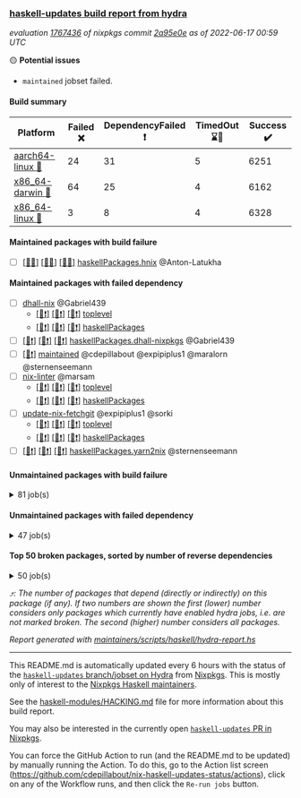 ### [haskell-updates build report from hydra](https://hydra.nixos.org/jobset/nixpkgs/haskell-updates)
*evaluation [1767436](https://hydra.nixos.org/eval/1767436) of nixpkgs commit [2a95e0e](https://github.com/NixOS/nixpkgs/commits/2a95e0e86cd5bd04d0afa41ddbcf69b1385d956a) as of 2022-06-17 00:59 UTC*

:yellow_circle: **Potential issues**
  * `maintained` jobset failed.

#### Build summary

 | Platform | Failed :x: | DependencyFailed :heavy_exclamation_mark: | TimedOut :hourglass::no_entry_sign: | Success :heavy_check_mark: | 
 | --- | --- | --- | --- | --- | 
 | [aarch64-linux :iphone:](https://hydra.nixos.org/eval/1767436?filter=.aarch64-linux) | 24 | 31 | 5 | 6251 | 
 | [x86_64-darwin :apple:](https://hydra.nixos.org/eval/1767436?filter=.x86_64-darwin) | 64 | 25 | 4 | 6162 | 
 | [x86_64-linux :penguin:](https://hydra.nixos.org/eval/1767436?filter=.x86_64-linux) | 3 | 8 | 4 | 6328 | 
#### Maintained packages with build failure
- [ ] [[:iphone::x:]](https://hydra.nixos.org/build/179745480) [[:apple::x:]](https://hydra.nixos.org/build/179746884) [[:penguin::x:]](https://hydra.nixos.org/build/179747154) [haskellPackages.hnix](https://hydra.nixos.org/eval/1767436?filter=haskellPackages.hnix) @Anton-Latukha
#### Maintained packages with failed dependency
- [ ] [dhall-nix](https://hydra.nixos.org/eval/1767436?filter=dhall-nix) @Gabriel439
  - [[:iphone::heavy_exclamation_mark:]](https://hydra.nixos.org/build/179743438) [[:apple::heavy_exclamation_mark:]](https://hydra.nixos.org/build/179743348) [[:penguin::heavy_exclamation_mark:]](https://hydra.nixos.org/build/179746202) [toplevel](https://hydra.nixos.org/eval/1767436?filter=dhall-nix)
  - [[:iphone::heavy_exclamation_mark:]](https://hydra.nixos.org/build/179744932) [[:apple::heavy_exclamation_mark:]](https://hydra.nixos.org/build/179744690) [[:penguin::heavy_exclamation_mark:]](https://hydra.nixos.org/build/179747477) [haskellPackages](https://hydra.nixos.org/eval/1767436?filter=haskellPackages.dhall-nix)
- [ ] [[:iphone::heavy_exclamation_mark:]](https://hydra.nixos.org/build/179745380) [[:apple::heavy_exclamation_mark:]](https://hydra.nixos.org/build/179746704) [[:penguin::heavy_exclamation_mark:]](https://hydra.nixos.org/build/179746367) [haskellPackages.dhall-nixpkgs](https://hydra.nixos.org/eval/1767436?filter=haskellPackages.dhall-nixpkgs) @Gabriel439
- [ ] [[:penguin::heavy_exclamation_mark:]](https://hydra.nixos.org/build/180409970) [maintained](https://hydra.nixos.org/eval/1767436?filter=maintained) @cdepillabout @expipiplus1 @maralorn @sternenseemann
- [ ] [nix-linter](https://hydra.nixos.org/eval/1767436?filter=nix-linter) @marsam
  - [[:iphone::heavy_exclamation_mark:]](https://hydra.nixos.org/build/179745867) [[:apple::heavy_exclamation_mark:]](https://hydra.nixos.org/build/179743854) [[:penguin::heavy_exclamation_mark:]](https://hydra.nixos.org/build/179743630) [toplevel](https://hydra.nixos.org/eval/1767436?filter=nix-linter)
  - [[:iphone::heavy_exclamation_mark:]](https://hydra.nixos.org/build/179747253) [[:apple::heavy_exclamation_mark:]](https://hydra.nixos.org/build/179744235) [[:penguin::heavy_exclamation_mark:]](https://hydra.nixos.org/build/179743451) [haskellPackages](https://hydra.nixos.org/eval/1767436?filter=haskellPackages.nix-linter)
- [ ] [update-nix-fetchgit](https://hydra.nixos.org/eval/1767436?filter=update-nix-fetchgit) @expipiplus1 @sorki
  - [[:iphone::heavy_exclamation_mark:]](https://hydra.nixos.org/build/180315957) [[:apple::heavy_exclamation_mark:]](https://hydra.nixos.org/build/180315977) [[:penguin::heavy_exclamation_mark:]](https://hydra.nixos.org/build/180315922) [toplevel](https://hydra.nixos.org/eval/1767436?filter=update-nix-fetchgit)
  - [[:iphone::heavy_exclamation_mark:]](https://hydra.nixos.org/build/180315965) [[:apple::heavy_exclamation_mark:]](https://hydra.nixos.org/build/180315935) [[:penguin::heavy_exclamation_mark:]](https://hydra.nixos.org/build/180315959) [haskellPackages](https://hydra.nixos.org/eval/1767436?filter=haskellPackages.update-nix-fetchgit)
- [ ] [[:iphone::heavy_exclamation_mark:]](https://hydra.nixos.org/build/179744155) [[:apple::heavy_exclamation_mark:]](https://hydra.nixos.org/build/179743545) [[:penguin::heavy_exclamation_mark:]](https://hydra.nixos.org/build/179746306) [haskellPackages.yarn2nix](https://hydra.nixos.org/eval/1767436?filter=haskellPackages.yarn2nix) @sternenseemann
#### Unmaintained packages with build failure
<details><summary>81 job(s) </summary>

- [ ] [[:iphone::heavy_check_mark:]](https://hydra.nixos.org/build/179072015) [[:apple::x:]](https://hydra.nixos.org/build/179063516) [[:penguin::heavy_check_mark:]](https://hydra.nixos.org/build/179079506) [haskellPackages.di-core](https://hydra.nixos.org/eval/1767436?filter=haskellPackages.di-core)  :arrow_heading_up: 8 | 11
- [ ] [[:iphone::x:]](https://hydra.nixos.org/build/179071185) [[:apple::heavy_check_mark:]](https://hydra.nixos.org/build/179068059) [[:penguin::heavy_check_mark:]](https://hydra.nixos.org/build/179063826) [haskellPackages.OrderedBits](https://hydra.nixos.org/eval/1767436?filter=haskellPackages.OrderedBits)  :arrow_heading_up: 5 | 36
- [ ] [[:iphone::x:]](https://hydra.nixos.org/build/179747097) [[:apple::heavy_check_mark:]](https://hydra.nixos.org/build/179746782) [[:penguin::heavy_check_mark:]](https://hydra.nixos.org/build/179744135) [haskellPackages.hw-json-simd](https://hydra.nixos.org/eval/1767436?filter=haskellPackages.hw-json-simd)  :arrow_heading_up: 2 | 8
- [ ] [[:iphone::x:]](https://hydra.nixos.org/build/179745918) [[:apple::heavy_check_mark:]](https://hydra.nixos.org/build/179746509) [[:penguin::heavy_check_mark:]](https://hydra.nixos.org/build/179743244) [haskellPackages.hw-simd](https://hydra.nixos.org/eval/1767436?filter=haskellPackages.hw-simd)  :arrow_heading_up: 2 | 8
- [ ] [[:iphone::x:]](https://hydra.nixos.org/build/179289726) [[:apple::heavy_check_mark:]](https://hydra.nixos.org/build/179290108) [[:penguin::heavy_check_mark:]](https://hydra.nixos.org/build/179290785) [haskellPackages.flatparse](https://hydra.nixos.org/eval/1767436?filter=haskellPackages.flatparse)  :arrow_heading_up: 2 | 5
- [ ] [[:iphone::heavy_check_mark:]](https://hydra.nixos.org/build/179746327) [[:apple::x:]](https://hydra.nixos.org/build/179746283) [[:penguin::heavy_check_mark:]](https://hydra.nixos.org/build/179743419) [haskellPackages.fakedata](https://hydra.nixos.org/eval/1767436?filter=haskellPackages.fakedata)  :arrow_heading_up: 2 | 3
- [ ] [[:iphone::x:]](https://hydra.nixos.org/build/179746353) [[:apple::x:]](https://hydra.nixos.org/build/179745534) [[:penguin::x:]](https://hydra.nixos.org/build/179746815) [haskellPackages.managed-functions](https://hydra.nixos.org/eval/1767436?filter=haskellPackages.managed-functions)  :arrow_heading_up: 2 | 2
- [ ] [[:iphone::x:]](https://hydra.nixos.org/build/179743898) [[:apple::heavy_check_mark:]](https://hydra.nixos.org/build/179745897) [[:penguin::heavy_check_mark:]](https://hydra.nixos.org/build/179744251) [haskellPackages.quic](https://hydra.nixos.org/eval/1767436?filter=haskellPackages.quic)  :arrow_heading_up: 2 | 2
- [ ] [[:iphone::x:]](https://hydra.nixos.org/build/179064849) [[:apple::heavy_check_mark:]](https://hydra.nixos.org/build/179066591) [[:penguin::heavy_check_mark:]](https://hydra.nixos.org/build/179076598) [haskellPackages.freetype2](https://hydra.nixos.org/eval/1767436?filter=haskellPackages.freetype2)  :arrow_heading_up: 1 | 8
- [ ] [[:iphone::x:]](https://hydra.nixos.org/build/179066416) [[:apple::x:]](https://hydra.nixos.org/build/179077317) [[:penguin::heavy_check_mark:]](https://hydra.nixos.org/build/179073445) [haskellPackages.invertible](https://hydra.nixos.org/eval/1767436?filter=haskellPackages.invertible)  :arrow_heading_up: 1 | 5
- [ ] [[:iphone::x:]](https://hydra.nixos.org/build/179066907) [[:apple::heavy_check_mark:]](https://hydra.nixos.org/build/179063014) [[:penguin::heavy_check_mark:]](https://hydra.nixos.org/build/179065251) [haskellPackages.long-double](https://hydra.nixos.org/eval/1767436?filter=haskellPackages.long-double)  :arrow_heading_up: 1 | 2
- [ ] [[:iphone::x:]](https://hydra.nixos.org/build/179062753) [[:apple::x:]](https://hydra.nixos.org/build/179069557) [[:penguin::heavy_check_mark:]](https://hydra.nixos.org/build/179068287) [haskellPackages.easytensor](https://hydra.nixos.org/eval/1767436?filter=haskellPackages.easytensor)  :arrow_heading_up: 1 | 1
- [ ] [[:iphone::heavy_check_mark:]](https://hydra.nixos.org/build/179066266) [[:apple::x:]](https://hydra.nixos.org/build/179073489) [[:penguin::heavy_check_mark:]](https://hydra.nixos.org/build/179077924) [haskellPackages.grab](https://hydra.nixos.org/eval/1767436?filter=haskellPackages.grab)  :arrow_heading_up: 1 | 1
- [ ] [[:iphone::heavy_check_mark:]](https://hydra.nixos.org/build/179078946) [[:apple::x:]](https://hydra.nixos.org/build/179074000) [[:penguin::heavy_check_mark:]](https://hydra.nixos.org/build/179071674) [haskellPackages.keep-alive](https://hydra.nixos.org/eval/1767436?filter=haskellPackages.keep-alive)  :arrow_heading_up: 1 | 1
- [ ] [[:iphone::x:]](https://hydra.nixos.org/build/179062052) [[:apple::heavy_check_mark:]](https://hydra.nixos.org/build/179078236) [[:penguin::heavy_check_mark:]](https://hydra.nixos.org/build/179073709) [haskellPackages.nlopt-haskell](https://hydra.nixos.org/eval/1767436?filter=haskellPackages.nlopt-haskell)  :arrow_heading_up: 1 | 1
- [ ] [[:iphone::heavy_check_mark:]](https://hydra.nixos.org/build/179070564) [[:apple::x:]](https://hydra.nixos.org/build/179073841) [[:penguin::heavy_check_mark:]](https://hydra.nixos.org/build/179063192) [haskellPackages.sequence-formats](https://hydra.nixos.org/eval/1767436?filter=haskellPackages.sequence-formats)  :arrow_heading_up: 1 | 1
- [ ] [[:iphone::x:]](https://hydra.nixos.org/build/179743728) [[:apple::heavy_check_mark:]](https://hydra.nixos.org/build/179747585) [[:penguin::heavy_check_mark:]](https://hydra.nixos.org/build/179745045) [haskellPackages.swisstable](https://hydra.nixos.org/eval/1767436?filter=haskellPackages.swisstable)  :arrow_heading_up: 1 | 1
- [ ] [[:iphone::x:]](https://hydra.nixos.org/build/179071144) [[:apple::heavy_check_mark:]](https://hydra.nixos.org/build/179078269) [[:penguin::heavy_check_mark:]](https://hydra.nixos.org/build/179080527) [haskellPackages.unicode-properties](https://hydra.nixos.org/eval/1767436?filter=haskellPackages.unicode-properties)  :arrow_heading_up: 1 | 1
- [ ] [[:iphone::heavy_check_mark:]](https://hydra.nixos.org/build/179745492) [[:apple::x:]](https://hydra.nixos.org/build/179745291) [[:penguin::heavy_check_mark:]](https://hydra.nixos.org/build/179744704) [haskellPackages.zip](https://hydra.nixos.org/eval/1767436?filter=haskellPackages.zip)  :arrow_heading_up: 0 | 5
- [ ] [[:iphone::heavy_check_mark:]](https://hydra.nixos.org/build/179078671) [[:apple::x:]](https://hydra.nixos.org/build/179078612) [[:penguin::heavy_check_mark:]](https://hydra.nixos.org/build/179069097) [haskellPackages.PyF](https://hydra.nixos.org/eval/1767436?filter=haskellPackages.PyF)  :arrow_heading_up: 0 | 4
- [ ] [[:iphone::heavy_check_mark:]](https://hydra.nixos.org/build/179072055) [[:apple::x:]](https://hydra.nixos.org/build/179078039) [[:penguin::heavy_check_mark:]](https://hydra.nixos.org/build/179068269) [haskellPackages.hmidi](https://hydra.nixos.org/eval/1767436?filter=haskellPackages.hmidi)  :arrow_heading_up: 0 | 4
- [ ] [[:iphone::x:]](https://hydra.nixos.org/build/179747173) [[:apple::x:]](https://hydra.nixos.org/build/179744882) [[:penguin::x:]](https://hydra.nixos.org/build/179744496) [haskellPackages.core-telemetry](https://hydra.nixos.org/eval/1767436?filter=haskellPackages.core-telemetry)  :arrow_heading_up: 0 | 2
- [ ] [[:iphone::heavy_check_mark:]](https://hydra.nixos.org/build/179064212) [[:apple::x:]](https://hydra.nixos.org/build/179067470) [[:penguin::heavy_check_mark:]](https://hydra.nixos.org/build/179067662) [haskellPackages.posix-socket](https://hydra.nixos.org/eval/1767436?filter=haskellPackages.posix-socket)  :arrow_heading_up: 0 | 2
- [ ] [[:iphone::heavy_check_mark:]](https://hydra.nixos.org/build/179994602) [[:apple::x:]](https://hydra.nixos.org/build/179745342) [[:penguin::heavy_check_mark:]](https://hydra.nixos.org/build/179994202) [haskellPackages.gi-gdkx11](https://hydra.nixos.org/eval/1767436?filter=haskellPackages.gi-gdkx11)  :arrow_heading_up: 0 | 1
- [ ] [[:iphone::heavy_check_mark:]](https://hydra.nixos.org/build/179075182) [[:apple::x:]](https://hydra.nixos.org/build/179068241) [[:penguin::heavy_check_mark:]](https://hydra.nixos.org/build/179079129) [haskellPackages.hamid](https://hydra.nixos.org/eval/1767436?filter=haskellPackages.hamid)  :arrow_heading_up: 0 | 1
- [ ] [[:iphone::heavy_check_mark:]](https://hydra.nixos.org/build/179069659) [[:apple::x:]](https://hydra.nixos.org/build/179071126) [[:penguin::heavy_check_mark:]](https://hydra.nixos.org/build/179079563) [haskellPackages.hmatrix-morpheus](https://hydra.nixos.org/eval/1767436?filter=haskellPackages.hmatrix-morpheus)  :arrow_heading_up: 0 | 1
- [ ] [[:iphone::heavy_check_mark:]](https://hydra.nixos.org/build/179073746) [[:apple::x:]](https://hydra.nixos.org/build/179077643) [[:penguin::heavy_check_mark:]](https://hydra.nixos.org/build/179080493) [haskellPackages.huckleberry](https://hydra.nixos.org/eval/1767436?filter=haskellPackages.huckleberry)  :arrow_heading_up: 0 | 1
- [ ] [[:iphone::heavy_check_mark:]](https://hydra.nixos.org/build/179994619) [[:apple::x:]](https://hydra.nixos.org/build/179079172) [[:penguin::heavy_check_mark:]](https://hydra.nixos.org/build/179994199) [haskellPackages.openal-ffi](https://hydra.nixos.org/eval/1767436?filter=haskellPackages.openal-ffi)  :arrow_heading_up: 0 | 1
- [ ] [[:iphone::x:]](https://hydra.nixos.org/build/179065449) [[:apple::heavy_check_mark:]](https://hydra.nixos.org/build/179072649) [[:penguin::heavy_check_mark:]](https://hydra.nixos.org/build/179067032) [haskellPackages.picosat](https://hydra.nixos.org/eval/1767436?filter=haskellPackages.picosat)  :arrow_heading_up: 0 | 1
- [ ] [[:iphone::heavy_check_mark:]](https://hydra.nixos.org/build/179077629) [[:apple::x:]](https://hydra.nixos.org/build/179072654) [[:penguin::heavy_check_mark:]](https://hydra.nixos.org/build/179065194) [haskellPackages.select](https://hydra.nixos.org/eval/1767436?filter=haskellPackages.select)  :arrow_heading_up: 0 | 1
- [ ] [[:iphone::heavy_check_mark:]](https://hydra.nixos.org/build/179067209) [[:apple::x:]](https://hydra.nixos.org/build/179063690) [[:penguin::heavy_check_mark:]](https://hydra.nixos.org/build/179068800) [haskellPackages.sysinfo](https://hydra.nixos.org/eval/1767436?filter=haskellPackages.sysinfo)  :arrow_heading_up: 0 | 1
- [ ] [[:iphone::heavy_check_mark:]](https://hydra.nixos.org/build/179071092) [[:apple::x:]](https://hydra.nixos.org/build/179080756) [[:penguin::heavy_check_mark:]](https://hydra.nixos.org/build/179065681) [haskellPackages.FractalArt](https://hydra.nixos.org/eval/1767436?filter=haskellPackages.FractalArt) 
- [ ] [[:iphone::x:]](https://hydra.nixos.org/build/179062993) [[:apple::heavy_check_mark:]](https://hydra.nixos.org/build/179067400) [[:penguin::heavy_check_mark:]](https://hydra.nixos.org/build/179073212) [haskellPackages.HsASA](https://hydra.nixos.org/eval/1767436?filter=haskellPackages.HsASA) 
- [ ] [[:iphone::hourglass::no_entry_sign:]](https://hydra.nixos.org/build/179064497) [[:apple::x:]](https://hydra.nixos.org/build/179062384) [[:penguin::hourglass::no_entry_sign:]](https://hydra.nixos.org/build/179066691) [haskellPackages.bindings-common](https://hydra.nixos.org/eval/1767436?filter=haskellPackages.bindings-common) 
- [ ] [[:iphone::heavy_check_mark:]](https://hydra.nixos.org/build/179073684) [[:apple::x:]](https://hydra.nixos.org/build/179077115) [[:penguin::heavy_check_mark:]](https://hydra.nixos.org/build/179064418) [haskellPackages.chiphunk](https://hydra.nixos.org/eval/1767436?filter=haskellPackages.chiphunk) 
- [ ] [[:iphone::x:]](https://hydra.nixos.org/build/179290863) [[:apple::heavy_check_mark:]](https://hydra.nixos.org/build/179291122) [[:penguin::heavy_check_mark:]](https://hydra.nixos.org/build/179291222) [haskellPackages.comfort-fftw](https://hydra.nixos.org/eval/1767436?filter=haskellPackages.comfort-fftw) 
- [ ] [[:iphone::heavy_check_mark:]](https://hydra.nixos.org/build/179067240) [[:apple::x:]](https://hydra.nixos.org/build/179066776) [[:penguin::heavy_check_mark:]](https://hydra.nixos.org/build/179063089) [haskellPackages.diskhash](https://hydra.nixos.org/eval/1767436?filter=haskellPackages.diskhash) 
- [ ] [[:iphone::heavy_check_mark:]](https://hydra.nixos.org/build/179072726) [[:apple::x:]](https://hydra.nixos.org/build/179069153) [[:penguin::heavy_check_mark:]](https://hydra.nixos.org/build/179063920) [haskellPackages.env-extra](https://hydra.nixos.org/eval/1767436?filter=haskellPackages.env-extra) 
- [ ] [[:iphone::heavy_check_mark:]](https://hydra.nixos.org/build/179080379) [[:apple::x:]](https://hydra.nixos.org/build/179069971) [[:penguin::heavy_check_mark:]](https://hydra.nixos.org/build/179066173) [haskellPackages.epub-tools](https://hydra.nixos.org/eval/1767436?filter=haskellPackages.epub-tools) 
- [ ] [[:iphone::heavy_check_mark:]](https://hydra.nixos.org/build/179080024) [[:apple::x:]](https://hydra.nixos.org/build/179075268) [[:penguin::heavy_check_mark:]](https://hydra.nixos.org/build/179073623) [haskellPackages.fudgets](https://hydra.nixos.org/eval/1767436?filter=haskellPackages.fudgets) 
- [ ] [[:iphone::heavy_check_mark:]](https://hydra.nixos.org/build/179743762) [[:apple::x:]](https://hydra.nixos.org/build/179744285) [[:penguin::heavy_check_mark:]](https://hydra.nixos.org/build/179744321) [haskellPackages.gerrit](https://hydra.nixos.org/eval/1767436?filter=haskellPackages.gerrit) 
- [ ] [[:iphone::heavy_check_mark:]](https://hydra.nixos.org/build/179290291) [[:apple::x:]](https://hydra.nixos.org/build/179289980) [[:penguin::heavy_check_mark:]](https://hydra.nixos.org/build/179289981) [haskellPackages.ghc-gc-hook](https://hydra.nixos.org/eval/1767436?filter=haskellPackages.ghc-gc-hook) 
- [ ] [[:apple::x:]](https://hydra.nixos.org/build/179743319) [haskellPackages.gi-gtkosxapplication](https://hydra.nixos.org/eval/1767436?filter=haskellPackages.gi-gtkosxapplication) 
- [ ] [[:iphone::x:]](https://hydra.nixos.org/build/179994262) [[:penguin::heavy_check_mark:]](https://hydra.nixos.org/build/179994321) [haskellPackages.gnome-keyring](https://hydra.nixos.org/eval/1767436?filter=haskellPackages.gnome-keyring) 
- [ ] [[:apple::x:]](https://hydra.nixos.org/build/179069635) [haskellPackages.gtk-mac-integration](https://hydra.nixos.org/eval/1767436?filter=haskellPackages.gtk-mac-integration) 
- [ ] [[:iphone::heavy_check_mark:]](https://hydra.nixos.org/build/179994402) [[:apple::x:]](https://hydra.nixos.org/build/179067045) [[:penguin::heavy_check_mark:]](https://hydra.nixos.org/build/179994448) [haskellPackages.gtk-traymanager](https://hydra.nixos.org/eval/1767436?filter=haskellPackages.gtk-traymanager) 
- [ ] [[:apple::x:]](https://hydra.nixos.org/build/179080546) [haskellPackages.gtk3-mac-integration](https://hydra.nixos.org/eval/1767436?filter=haskellPackages.gtk3-mac-integration) 
- [ ] [[:iphone::heavy_check_mark:]](https://hydra.nixos.org/build/179994258) [[:apple::x:]](https://hydra.nixos.org/build/179994252) [[:penguin::heavy_check_mark:]](https://hydra.nixos.org/build/179994596) [haskellPackages.hid](https://hydra.nixos.org/eval/1767436?filter=haskellPackages.hid) 
- [ ] [[:iphone::heavy_check_mark:]](https://hydra.nixos.org/build/179072433) [[:apple::x:]](https://hydra.nixos.org/build/179080030) [[:penguin::heavy_check_mark:]](https://hydra.nixos.org/build/179068258) [haskellPackages.higher-leveldb](https://hydra.nixos.org/eval/1767436?filter=haskellPackages.higher-leveldb) 
- [ ] [[:iphone::heavy_check_mark:]](https://hydra.nixos.org/build/179773405) [[:apple::x:]](https://hydra.nixos.org/build/179773407) [[:penguin::heavy_check_mark:]](https://hydra.nixos.org/build/179773406) [haskellPackages.highlight](https://hydra.nixos.org/eval/1767436?filter=haskellPackages.highlight) 
- [ ] [[:iphone::heavy_check_mark:]](https://hydra.nixos.org/build/179743535) [[:apple::x:]](https://hydra.nixos.org/build/179747090) [[:penguin::heavy_check_mark:]](https://hydra.nixos.org/build/179745070) [haskellPackages.hinotify-conduit](https://hydra.nixos.org/eval/1767436?filter=haskellPackages.hinotify-conduit) 
- [ ] [[:iphone::heavy_check_mark:]](https://hydra.nixos.org/build/179061598) [[:apple::x:]](https://hydra.nixos.org/build/179063833) [[:penguin::heavy_check_mark:]](https://hydra.nixos.org/build/179078483) [haskellPackages.hssh](https://hydra.nixos.org/eval/1767436?filter=haskellPackages.hssh) 
- [ ] [[:iphone::heavy_check_mark:]](https://hydra.nixos.org/build/179078447) [[:apple::x:]](https://hydra.nixos.org/build/179064179) [[:penguin::heavy_check_mark:]](https://hydra.nixos.org/build/179065544) [haskellPackages.hsshellscript](https://hydra.nixos.org/eval/1767436?filter=haskellPackages.hsshellscript) 
- [ ] [[:iphone::heavy_check_mark:]](https://hydra.nixos.org/build/179074844) [[:apple::x:]](https://hydra.nixos.org/build/179063095) [[:penguin::heavy_check_mark:]](https://hydra.nixos.org/build/179078906) [haskellPackages.hssourceinfo](https://hydra.nixos.org/eval/1767436?filter=haskellPackages.hssourceinfo) 
- [ ] [[:iphone::heavy_check_mark:]](https://hydra.nixos.org/build/179068045) [[:apple::x:]](https://hydra.nixos.org/build/179079348) [[:penguin::heavy_check_mark:]](https://hydra.nixos.org/build/179070084) [haskellPackages.ipcvar](https://hydra.nixos.org/eval/1767436?filter=haskellPackages.ipcvar) 
- [ ] [[:iphone::x:]](https://hydra.nixos.org/build/179071989) [[:apple::heavy_check_mark:]](https://hydra.nixos.org/build/179071089) [[:penguin::heavy_check_mark:]](https://hydra.nixos.org/build/179063380) [haskellPackages.jammittools](https://hydra.nixos.org/eval/1767436?filter=haskellPackages.jammittools) 
- [ ] [[:apple::x:]](https://hydra.nixos.org/build/179073560) [haskellPackages.kqueue](https://hydra.nixos.org/eval/1767436?filter=haskellPackages.kqueue) 
- [ ] [[:iphone::heavy_check_mark:]](https://hydra.nixos.org/build/179074199) [[:apple::x:]](https://hydra.nixos.org/build/179064612) [[:penguin::heavy_check_mark:]](https://hydra.nixos.org/build/179063995) [haskellPackages.leveldb-haskell-fork](https://hydra.nixos.org/eval/1767436?filter=haskellPackages.leveldb-haskell-fork) 
- [ ] [[:iphone::heavy_check_mark:]](https://hydra.nixos.org/build/179073139) [[:apple::x:]](https://hydra.nixos.org/build/179061940) [[:penguin::heavy_check_mark:]](https://hydra.nixos.org/build/179080260) [haskellPackages.linux-framebuffer](https://hydra.nixos.org/eval/1767436?filter=haskellPackages.linux-framebuffer) 
- [ ] [[:iphone::heavy_check_mark:]](https://hydra.nixos.org/build/179743996) [[:apple::x:]](https://hydra.nixos.org/build/179743754) [[:penguin::heavy_check_mark:]](https://hydra.nixos.org/build/179746155) [haskellPackages.mediawiki2latex](https://hydra.nixos.org/eval/1767436?filter=haskellPackages.mediawiki2latex) 
- [ ] [[:iphone::heavy_check_mark:]](https://hydra.nixos.org/build/179069027) [[:apple::x:]](https://hydra.nixos.org/build/179071937) [[:penguin::heavy_check_mark:]](https://hydra.nixos.org/build/179079130) [haskellPackages.mercury-api](https://hydra.nixos.org/eval/1767436?filter=haskellPackages.mercury-api) 
- [ ] [[:iphone::heavy_check_mark:]](https://hydra.nixos.org/build/179068290) [[:apple::x:]](https://hydra.nixos.org/build/179080076) [[:penguin::heavy_check_mark:]](https://hydra.nixos.org/build/179074457) [haskellPackages.nano-cryptr](https://hydra.nixos.org/eval/1767436?filter=haskellPackages.nano-cryptr) 
- [ ] [[:iphone::heavy_check_mark:]](https://hydra.nixos.org/build/179994460) [[:apple::x:]](https://hydra.nixos.org/build/179745227) [[:penguin::heavy_check_mark:]](https://hydra.nixos.org/build/179994430) [haskellPackages.persistent-pagination](https://hydra.nixos.org/eval/1767436?filter=haskellPackages.persistent-pagination) 
- [ ] [[:iphone::heavy_check_mark:]](https://hydra.nixos.org/build/179071816) [[:apple::x:]](https://hydra.nixos.org/build/179073643) [[:penguin::heavy_check_mark:]](https://hydra.nixos.org/build/179072304) [haskellPackages.phatsort](https://hydra.nixos.org/eval/1767436?filter=haskellPackages.phatsort) 
- [ ] [[:iphone::heavy_check_mark:]](https://hydra.nixos.org/build/179073647) [[:apple::x:]](https://hydra.nixos.org/build/179080408) [[:penguin::heavy_check_mark:]](https://hydra.nixos.org/build/179070022) [haskellPackages.ping-wrapper](https://hydra.nixos.org/eval/1767436?filter=haskellPackages.ping-wrapper) 
- [ ] [[:iphone::heavy_check_mark:]](https://hydra.nixos.org/build/179071908) [[:apple::x:]](https://hydra.nixos.org/build/179075532) [[:penguin::heavy_check_mark:]](https://hydra.nixos.org/build/179079347) [haskellPackages.posix-timer](https://hydra.nixos.org/eval/1767436?filter=haskellPackages.posix-timer) 
- [ ] [[:iphone::heavy_check_mark:]](https://hydra.nixos.org/build/179075838) [[:apple::x:]](https://hydra.nixos.org/build/179065867) [[:penguin::heavy_check_mark:]](https://hydra.nixos.org/build/179077987) [haskellPackages.pthread](https://hydra.nixos.org/eval/1767436?filter=haskellPackages.pthread) 
- [ ] [[:iphone::x:]](https://hydra.nixos.org/build/179076975) [[:apple::heavy_check_mark:]](https://hydra.nixos.org/build/179067319) [[:penguin::heavy_check_mark:]](https://hydra.nixos.org/build/179062948) [haskellPackages.risc386](https://hydra.nixos.org/eval/1767436?filter=haskellPackages.risc386) 
- [ ] [[:iphone::heavy_check_mark:]](https://hydra.nixos.org/build/179069415) [[:apple::x:]](https://hydra.nixos.org/build/179073373) [[:penguin::heavy_check_mark:]](https://hydra.nixos.org/build/179074823) [haskellPackages.scenegraph](https://hydra.nixos.org/eval/1767436?filter=haskellPackages.scenegraph) 
- [ ] [[:iphone::heavy_check_mark:]](https://hydra.nixos.org/build/179994564) [[:apple::x:]](https://hydra.nixos.org/build/179067157) [[:penguin::heavy_check_mark:]](https://hydra.nixos.org/build/179994543) [haskellPackages.sfml-audio](https://hydra.nixos.org/eval/1767436?filter=haskellPackages.sfml-audio) 
- [ ] [[:iphone::heavy_check_mark:]](https://hydra.nixos.org/build/179079829) [[:apple::x:]](https://hydra.nixos.org/build/179078716) [[:penguin::heavy_check_mark:]](https://hydra.nixos.org/build/179072353) [haskellPackages.shared-memory](https://hydra.nixos.org/eval/1767436?filter=haskellPackages.shared-memory) 
- [ ] [[:iphone::heavy_check_mark:]](https://hydra.nixos.org/build/179068637) [[:apple::x:]](https://hydra.nixos.org/build/179072695) [[:penguin::heavy_check_mark:]](https://hydra.nixos.org/build/179069692) [haskellPackages.skews](https://hydra.nixos.org/eval/1767436?filter=haskellPackages.skews) 
- [ ] [[:iphone::x:]](https://hydra.nixos.org/build/179079291) [[:apple::x:]](https://hydra.nixos.org/build/179078891) [[:penguin::heavy_check_mark:]](https://hydra.nixos.org/build/179068825) [haskellPackages.slugify](https://hydra.nixos.org/eval/1767436?filter=haskellPackages.slugify) 
- [ ] [[:iphone::heavy_check_mark:]](https://hydra.nixos.org/build/179080373) [[:apple::x:]](https://hydra.nixos.org/build/179072670) [[:penguin::heavy_check_mark:]](https://hydra.nixos.org/build/179071968) [haskellPackages.tailfile-hinotify](https://hydra.nixos.org/eval/1767436?filter=haskellPackages.tailfile-hinotify) 
- [ ] [[:iphone::heavy_check_mark:]](https://hydra.nixos.org/build/179070427) [[:apple::x:]](https://hydra.nixos.org/build/179063366) [[:penguin::heavy_check_mark:]](https://hydra.nixos.org/build/179074860) [haskellPackages.tini](https://hydra.nixos.org/eval/1767436?filter=haskellPackages.tini) 
- [ ] [[:iphone::x:]](https://hydra.nixos.org/build/179065640) [[:apple::heavy_check_mark:]](https://hydra.nixos.org/build/179067242) [[:penguin::heavy_check_mark:]](https://hydra.nixos.org/build/179080300) [haskellPackages.wiringPi](https://hydra.nixos.org/eval/1767436?filter=haskellPackages.wiringPi) 
- [ ] [[:iphone::x:]](https://hydra.nixos.org/build/179066662) [[:apple::heavy_check_mark:]](https://hydra.nixos.org/build/179077309) [[:penguin::heavy_check_mark:]](https://hydra.nixos.org/build/179066209) [haskellPackages.x86-64bit](https://hydra.nixos.org/eval/1767436?filter=haskellPackages.x86-64bit) 
- [ ] [[:iphone::heavy_check_mark:]](https://hydra.nixos.org/build/179067680) [[:apple::x:]](https://hydra.nixos.org/build/179064378) [[:penguin::heavy_check_mark:]](https://hydra.nixos.org/build/179065946) [haskellPackages.xmonad-utils](https://hydra.nixos.org/eval/1767436?filter=haskellPackages.xmonad-utils) 
- [ ] [[:iphone::heavy_check_mark:]](https://hydra.nixos.org/build/179075430) [[:apple::x:]](https://hydra.nixos.org/build/179067953) [[:penguin::heavy_check_mark:]](https://hydra.nixos.org/build/179065799) [haskellPackages.yoga](https://hydra.nixos.org/eval/1767436?filter=haskellPackages.yoga) 
- [ ] [[:iphone::heavy_check_mark:]](https://hydra.nixos.org/build/179079532) [[:apple::x:]](https://hydra.nixos.org/build/179065669) [[:penguin::heavy_check_mark:]](https://hydra.nixos.org/build/179075069) [haskellPackages.zot](https://hydra.nixos.org/eval/1767436?filter=haskellPackages.zot) 
- [ ] [[:iphone::heavy_check_mark:]](https://hydra.nixos.org/build/179066474) [[:apple::x:]](https://hydra.nixos.org/build/179064085) [[:penguin::heavy_check_mark:]](https://hydra.nixos.org/build/179066132) [haskellPackages.zxcvbn-c](https://hydra.nixos.org/eval/1767436?filter=haskellPackages.zxcvbn-c) 
</details>

#### Unmaintained packages with failed dependency
<details><summary>47 job(s) </summary>

- [ ] [[:iphone::heavy_check_mark:]](https://hydra.nixos.org/build/179070983) [[:apple::heavy_exclamation_mark:]](https://hydra.nixos.org/build/179072217) [[:penguin::heavy_check_mark:]](https://hydra.nixos.org/build/179075865) [haskellPackages.di-handle](https://hydra.nixos.org/eval/1767436?filter=haskellPackages.di-handle)  :arrow_heading_up: 6 | 9
- [ ] [[:iphone::heavy_check_mark:]](https://hydra.nixos.org/build/179071514) [[:apple::heavy_exclamation_mark:]](https://hydra.nixos.org/build/179068809) [[:penguin::heavy_check_mark:]](https://hydra.nixos.org/build/179079272) [haskellPackages.di-monad](https://hydra.nixos.org/eval/1767436?filter=haskellPackages.di-monad)  :arrow_heading_up: 6 | 9
- [ ] [[:iphone::heavy_check_mark:]](https://hydra.nixos.org/build/179061716) [[:apple::heavy_exclamation_mark:]](https://hydra.nixos.org/build/179072623) [[:penguin::heavy_check_mark:]](https://hydra.nixos.org/build/179068300) [haskellPackages.di-df1](https://hydra.nixos.org/eval/1767436?filter=haskellPackages.di-df1)  :arrow_heading_up: 5 | 8
- [ ] [[:iphone::heavy_exclamation_mark:]](https://hydra.nixos.org/build/179747485) [[:apple::heavy_check_mark:]](https://hydra.nixos.org/build/179746293) [[:penguin::heavy_check_mark:]](https://hydra.nixos.org/build/179746091) [haskellPackages.PrimitiveArray](https://hydra.nixos.org/eval/1767436?filter=haskellPackages.PrimitiveArray)  :arrow_heading_up: 4 | 35
- [ ] [[:iphone::heavy_exclamation_mark:]](https://hydra.nixos.org/build/179746491) [[:apple::heavy_check_mark:]](https://hydra.nixos.org/build/179746239) [[:penguin::heavy_check_mark:]](https://hydra.nixos.org/build/179743981) [haskellPackages.BiobaseTypes](https://hydra.nixos.org/eval/1767436?filter=haskellPackages.BiobaseTypes)  :arrow_heading_up: 3 | 21
- [ ] [[:iphone::heavy_exclamation_mark:]](https://hydra.nixos.org/build/179743689) [[:apple::heavy_check_mark:]](https://hydra.nixos.org/build/179744861) [[:penguin::heavy_check_mark:]](https://hydra.nixos.org/build/179745167) [haskellPackages.BiobaseENA](https://hydra.nixos.org/eval/1767436?filter=haskellPackages.BiobaseENA)  :arrow_heading_up: 1 | 18
- [ ] [[:iphone::heavy_check_mark:]](https://hydra.nixos.org/build/179076522) [[:apple::heavy_exclamation_mark:]](https://hydra.nixos.org/build/179063764) [[:penguin::heavy_check_mark:]](https://hydra.nixos.org/build/179069376) [haskellPackages.di-polysemy](https://hydra.nixos.org/eval/1767436?filter=haskellPackages.di-polysemy)  :arrow_heading_up: 1 | 4
- [ ] [[:iphone::heavy_exclamation_mark:]](https://hydra.nixos.org/build/179289701) [[:apple::heavy_check_mark:]](https://hydra.nixos.org/build/179290825) [[:penguin::heavy_check_mark:]](https://hydra.nixos.org/build/179289863) [haskellPackages.exon](https://hydra.nixos.org/eval/1767436?filter=haskellPackages.exon)  :arrow_heading_up: 1 | 3
- [ ] [hoogle](https://hydra.nixos.org/eval/1767436?filter=hoogle)  :arrow_heading_up: 1 | 3
  - [[:iphone::heavy_check_mark:]](https://hydra.nixos.org/build/179747540) [[:apple::heavy_check_mark:]](https://hydra.nixos.org/build/179744194) [[:penguin::heavy_check_mark:]](https://hydra.nixos.org/build/179746071) [haskell.packages.ghc8107](https://hydra.nixos.org/eval/1767436?filter=haskell.packages.ghc8107.hoogle)
  - [[:iphone::heavy_exclamation_mark:]](https://hydra.nixos.org/build/179743381) [[:apple::heavy_check_mark:]](https://hydra.nixos.org/build/179745964) [[:penguin::heavy_check_mark:]](https://hydra.nixos.org/build/179744098) [haskell.packages.ghc884](https://hydra.nixos.org/eval/1767436?filter=haskell.packages.ghc884.hoogle)
  - [[:iphone::heavy_check_mark:]](https://hydra.nixos.org/build/179747595) [[:apple::heavy_check_mark:]](https://hydra.nixos.org/build/179745051) [[:penguin::heavy_check_mark:]](https://hydra.nixos.org/build/179747163) [haskell.packages.ghc902](https://hydra.nixos.org/eval/1767436?filter=haskell.packages.ghc902.hoogle)
  - [[:iphone::heavy_exclamation_mark:]](https://hydra.nixos.org/build/179747195) [[:apple::heavy_check_mark:]](https://hydra.nixos.org/build/179743693) [[:penguin::heavy_check_mark:]](https://hydra.nixos.org/build/179745899) [haskell.packages.ghc923](https://hydra.nixos.org/eval/1767436?filter=haskell.packages.ghc923.hoogle)
  - [[:iphone::heavy_check_mark:]](https://hydra.nixos.org/build/179747023) [[:apple::heavy_check_mark:]](https://hydra.nixos.org/build/179747450) [[:penguin::heavy_check_mark:]](https://hydra.nixos.org/build/179744848) [haskellPackages](https://hydra.nixos.org/eval/1767436?filter=haskellPackages.hoogle)
- [ ] [[:iphone::heavy_exclamation_mark:]](https://hydra.nixos.org/build/179743449) [[:apple::heavy_check_mark:]](https://hydra.nixos.org/build/179744501) [[:penguin::heavy_check_mark:]](https://hydra.nixos.org/build/179745958) [haskellPackages.http3](https://hydra.nixos.org/eval/1767436?filter=haskellPackages.http3)  :arrow_heading_up: 1 | 1
- [ ] [[:iphone::heavy_exclamation_mark:]](https://hydra.nixos.org/build/179747381) [[:apple::heavy_exclamation_mark:]](https://hydra.nixos.org/build/179743188) [[:penguin::heavy_exclamation_mark:]](https://hydra.nixos.org/build/179745520) [haskellPackages.managed-functions-json](https://hydra.nixos.org/eval/1767436?filter=haskellPackages.managed-functions-json)  :arrow_heading_up: 1 | 1
- [ ] [[:iphone::heavy_check_mark:]](https://hydra.nixos.org/build/179743807) [[:apple::heavy_exclamation_mark:]](https://hydra.nixos.org/build/179743948) [[:penguin::heavy_check_mark:]](https://hydra.nixos.org/build/179743591) [haskellPackages.moto](https://hydra.nixos.org/eval/1767436?filter=haskellPackages.moto)  :arrow_heading_up: 1 | 1
- [ ] [[:iphone::heavy_check_mark:]](https://hydra.nixos.org/build/179747395) [[:apple::heavy_exclamation_mark:]](https://hydra.nixos.org/build/179746658) [[:penguin::heavy_check_mark:]](https://hydra.nixos.org/build/179745715) [haskellPackages.wss-client](https://hydra.nixos.org/eval/1767436?filter=haskellPackages.wss-client)  :arrow_heading_up: 1 | 1
- [ ] [[:iphone::heavy_exclamation_mark:]](https://hydra.nixos.org/build/179743353) [[:apple::heavy_check_mark:]](https://hydra.nixos.org/build/179747517) [[:penguin::heavy_check_mark:]](https://hydra.nixos.org/build/179743704) [haskellPackages.BiobaseXNA](https://hydra.nixos.org/eval/1767436?filter=haskellPackages.BiobaseXNA)  :arrow_heading_up: 0 | 17
- [ ] [[:iphone::heavy_exclamation_mark:]](https://hydra.nixos.org/build/179747577) [[:apple::heavy_check_mark:]](https://hydra.nixos.org/build/179744159) [[:penguin::heavy_check_mark:]](https://hydra.nixos.org/build/179746935) [haskellPackages.hw-json-standard-cursor](https://hydra.nixos.org/eval/1767436?filter=haskellPackages.hw-json-standard-cursor)  :arrow_heading_up: 0 | 6
- [ ] [[:iphone::heavy_exclamation_mark:]](https://hydra.nixos.org/build/179743663) [[:apple::heavy_check_mark:]](https://hydra.nixos.org/build/179745141) [[:penguin::heavy_check_mark:]](https://hydra.nixos.org/build/179745597) [haskellPackages.hw-json-simple-cursor](https://hydra.nixos.org/eval/1767436?filter=haskellPackages.hw-json-simple-cursor)  :arrow_heading_up: 0 | 4
- [ ] [[:iphone::heavy_exclamation_mark:]](https://hydra.nixos.org/build/179747483) [[:apple::heavy_check_mark:]](https://hydra.nixos.org/build/179743444) [[:penguin::heavy_check_mark:]](https://hydra.nixos.org/build/179744777) [haskellPackages.BiobaseFasta](https://hydra.nixos.org/eval/1767436?filter=haskellPackages.BiobaseFasta)  :arrow_heading_up: 0 | 3
- [ ] [[:iphone::heavy_exclamation_mark:]](https://hydra.nixos.org/build/179746392) [[:apple::heavy_check_mark:]](https://hydra.nixos.org/build/179745302) [[:penguin::heavy_check_mark:]](https://hydra.nixos.org/build/179744580) [haskellPackages.hw-dsv](https://hydra.nixos.org/eval/1767436?filter=haskellPackages.hw-dsv)  :arrow_heading_up: 0 | 3
- [ ] [[:iphone::heavy_check_mark:]](https://hydra.nixos.org/build/179074702) [[:apple::heavy_exclamation_mark:]](https://hydra.nixos.org/build/179061581) [[:penguin::heavy_check_mark:]](https://hydra.nixos.org/build/179075723) [haskellPackages.di](https://hydra.nixos.org/eval/1767436?filter=haskellPackages.di)  :arrow_heading_up: 0 | 2
- [ ] [[:iphone::heavy_exclamation_mark:]](https://hydra.nixos.org/build/179744804) [[:apple::heavy_check_mark:]](https://hydra.nixos.org/build/179746711) [[:penguin::heavy_check_mark:]](https://hydra.nixos.org/build/179746512) [haskellPackages.polysemy-http](https://hydra.nixos.org/eval/1767436?filter=haskellPackages.polysemy-http)  :arrow_heading_up: 0 | 2
- [ ] [[:iphone::heavy_check_mark:]](https://hydra.nixos.org/build/179745539) [[:apple::heavy_exclamation_mark:]](https://hydra.nixos.org/build/179745290) [[:penguin::heavy_check_mark:]](https://hydra.nixos.org/build/179744723) [haskellPackages.hedgehog-fakedata](https://hydra.nixos.org/eval/1767436?filter=haskellPackages.hedgehog-fakedata)  :arrow_heading_up: 0 | 1
- [ ] [[:iphone::heavy_exclamation_mark:]](https://hydra.nixos.org/build/179064709) [[:apple::heavy_exclamation_mark:]](https://hydra.nixos.org/build/179062645) [[:penguin::heavy_check_mark:]](https://hydra.nixos.org/build/179079262) [haskellPackages.invertible-hxt](https://hydra.nixos.org/eval/1767436?filter=haskellPackages.invertible-hxt)  :arrow_heading_up: 0 | 1
- [ ] [[:iphone::heavy_exclamation_mark:]](https://hydra.nixos.org/build/179994556) [[:apple::heavy_check_mark:]](https://hydra.nixos.org/build/179290635) [[:penguin::heavy_check_mark:]](https://hydra.nixos.org/build/179994385) [haskellPackages.align-audio](https://hydra.nixos.org/eval/1767436?filter=haskellPackages.align-audio) 
- [ ] [[:iphone::heavy_exclamation_mark:]](https://hydra.nixos.org/build/179074482) [[:apple::heavy_exclamation_mark:]](https://hydra.nixos.org/build/179073189) [[:penguin::heavy_check_mark:]](https://hydra.nixos.org/build/179065292) [haskellPackages.easytensor-vulkan](https://hydra.nixos.org/eval/1767436?filter=haskellPackages.easytensor-vulkan) 
- [ ] [[:iphone::heavy_check_mark:]](https://hydra.nixos.org/build/179743440) [[:apple::heavy_exclamation_mark:]](https://hydra.nixos.org/build/179743314) [[:penguin::heavy_check_mark:]](https://hydra.nixos.org/build/179747044) [haskellPackages.fakedata-quickcheck](https://hydra.nixos.org/eval/1767436?filter=haskellPackages.fakedata-quickcheck) 
- [ ] [[:iphone::heavy_check_mark:]](https://hydra.nixos.org/build/179080648) [[:apple::heavy_exclamation_mark:]](https://hydra.nixos.org/build/179062422) [[:penguin::heavy_check_mark:]](https://hydra.nixos.org/build/179064448) [haskellPackages.grab-form](https://hydra.nixos.org/eval/1767436?filter=haskellPackages.grab-form) 
- [ ] [[:iphone::heavy_exclamation_mark:]](https://hydra.nixos.org/build/179067618) [[:apple::heavy_check_mark:]](https://hydra.nixos.org/build/179076454) [[:penguin::heavy_check_mark:]](https://hydra.nixos.org/build/179065362) [haskellPackages.harfbuzz-pure](https://hydra.nixos.org/eval/1767436?filter=haskellPackages.harfbuzz-pure) 
- [ ] [[:iphone::heavy_exclamation_mark:]](https://hydra.nixos.org/build/179070771) [[:apple::heavy_check_mark:]](https://hydra.nixos.org/build/179074263) [[:penguin::heavy_check_mark:]](https://hydra.nixos.org/build/179080405) [haskellPackages.hmatrix-nlopt](https://hydra.nixos.org/eval/1767436?filter=haskellPackages.hmatrix-nlopt) 
- [ ] [[:iphone::heavy_exclamation_mark:]](https://hydra.nixos.org/build/179744317) [[:apple::heavy_check_mark:]](https://hydra.nixos.org/build/179746403) [[:penguin::heavy_check_mark:]](https://hydra.nixos.org/build/179745083) [haskellPackages.hs-swisstable-hashtables-class](https://hydra.nixos.org/eval/1767436?filter=haskellPackages.hs-swisstable-hashtables-class) 
- [ ] [[:iphone::heavy_exclamation_mark:]](https://hydra.nixos.org/build/179747125) [[:apple::heavy_check_mark:]](https://hydra.nixos.org/build/179746710) [[:penguin::heavy_check_mark:]](https://hydra.nixos.org/build/179746697) [haskellPackages.hw-simd-cli](https://hydra.nixos.org/eval/1767436?filter=haskellPackages.hw-simd-cli) 
- [ ] [[:iphone::heavy_exclamation_mark:]](https://hydra.nixos.org/build/179079161) [[:apple::heavy_check_mark:]](https://hydra.nixos.org/build/179061880) [[:penguin::heavy_check_mark:]](https://hydra.nixos.org/build/179063408) [haskellPackages.kmn-programming](https://hydra.nixos.org/eval/1767436?filter=haskellPackages.kmn-programming) 
- [ ] [[:iphone::heavy_exclamation_mark:]](https://hydra.nixos.org/build/179743649) [[:apple::heavy_exclamation_mark:]](https://hydra.nixos.org/build/179745254) [[:penguin::heavy_exclamation_mark:]](https://hydra.nixos.org/build/179747083) [haskellPackages.managed-functions-http-connector](https://hydra.nixos.org/eval/1767436?filter=haskellPackages.managed-functions-http-connector) 
- [ ] [[:iphone::heavy_check_mark:]](https://hydra.nixos.org/build/179994359) [[:apple::heavy_exclamation_mark:]](https://hydra.nixos.org/build/179743537) [[:penguin::heavy_check_mark:]](https://hydra.nixos.org/build/179994274) [haskellPackages.moto-postgresql](https://hydra.nixos.org/eval/1767436?filter=haskellPackages.moto-postgresql) 
- [ ] [[:iphone::heavy_check_mark:]](https://hydra.nixos.org/build/179743213) [[:apple::heavy_exclamation_mark:]](https://hydra.nixos.org/build/179747461) [[:penguin::heavy_check_mark:]](https://hydra.nixos.org/build/179746172) [haskellPackages.network-messagepack-rpc-websocket](https://hydra.nixos.org/eval/1767436?filter=haskellPackages.network-messagepack-rpc-websocket) 
- [ ] [[:iphone::heavy_check_mark:]](https://hydra.nixos.org/build/179745948) [[:apple::heavy_exclamation_mark:]](https://hydra.nixos.org/build/179744480) [[:penguin::heavy_check_mark:]](https://hydra.nixos.org/build/179743751) [haskellPackages.polysemy-log-di](https://hydra.nixos.org/eval/1767436?filter=haskellPackages.polysemy-log-di) 
- [ ] [[:iphone::heavy_check_mark:]](https://hydra.nixos.org/build/179994416) [[:apple::heavy_exclamation_mark:]](https://hydra.nixos.org/build/179743407) [[:penguin::heavy_check_mark:]](https://hydra.nixos.org/build/179994389) [haskellPackages.postgresql-replicant](https://hydra.nixos.org/eval/1767436?filter=haskellPackages.postgresql-replicant) 
- [ ] [[:iphone::heavy_exclamation_mark:]](https://hydra.nixos.org/build/179073000) [[:apple::heavy_check_mark:]](https://hydra.nixos.org/build/179066926) [[:penguin::heavy_check_mark:]](https://hydra.nixos.org/build/179064722) [haskellPackages.rounded-hw](https://hydra.nixos.org/eval/1767436?filter=haskellPackages.rounded-hw) 
- [ ] [[:iphone::heavy_check_mark:]](https://hydra.nixos.org/build/179066839) [[:apple::heavy_exclamation_mark:]](https://hydra.nixos.org/build/179070507) [[:penguin::heavy_check_mark:]](https://hydra.nixos.org/build/179074109) [haskellPackages.sequenceTools](https://hydra.nixos.org/eval/1767436?filter=haskellPackages.sequenceTools) 
- [ ] [[:iphone::heavy_exclamation_mark:]](https://hydra.nixos.org/build/179994579) [[:apple::heavy_check_mark:]](https://hydra.nixos.org/build/179289897) [[:penguin::heavy_check_mark:]](https://hydra.nixos.org/build/179994395) [haskellPackages.sound-collage](https://hydra.nixos.org/eval/1767436?filter=haskellPackages.sound-collage) 
- [ ] [[:iphone::heavy_exclamation_mark:]](https://hydra.nixos.org/build/179070293) [[:apple::heavy_check_mark:]](https://hydra.nixos.org/build/179072703) [[:penguin::heavy_check_mark:]](https://hydra.nixos.org/build/179063216) [haskellPackages.unicode-names](https://hydra.nixos.org/eval/1767436?filter=haskellPackages.unicode-names) 
- [ ] [[:iphone::heavy_exclamation_mark:]](https://hydra.nixos.org/build/179745498) [[:apple::heavy_check_mark:]](https://hydra.nixos.org/build/179746177) [[:penguin::heavy_check_mark:]](https://hydra.nixos.org/build/179745170) [haskellPackages.warp-quic](https://hydra.nixos.org/eval/1767436?filter=haskellPackages.warp-quic) 
- [ ] [[:iphone::heavy_check_mark:]](https://hydra.nixos.org/build/179079321) [[:apple::heavy_exclamation_mark:]](https://hydra.nixos.org/build/179080550) [[:penguin::heavy_check_mark:]](https://hydra.nixos.org/build/179064359) [haskellPackages.xbattbar](https://hydra.nixos.org/eval/1767436?filter=haskellPackages.xbattbar) 
</details>

#### Top 50 broken packages, sorted by number of reverse dependencies
<details><summary>50 job(s) </summary>

[amazonka-core](https://packdeps.haskellers.com/reverse/amazonka-core) :arrow_heading_up: 185  
[gogol-core](https://packdeps.haskellers.com/reverse/gogol-core) :arrow_heading_up: 184  
[haskell98](https://packdeps.haskellers.com/reverse/haskell98) :arrow_heading_up: 153  
[enumerator](https://packdeps.haskellers.com/reverse/enumerator) :arrow_heading_up: 56  
[util](https://packdeps.haskellers.com/reverse/util) :arrow_heading_up: 49  
[derive](https://packdeps.haskellers.com/reverse/derive) :arrow_heading_up: 48  
[amazonka](https://packdeps.haskellers.com/reverse/amazonka) :arrow_heading_up: 43  
[accelerate](https://packdeps.haskellers.com/reverse/accelerate) :arrow_heading_up: 42  
[parseargs](https://packdeps.haskellers.com/reverse/parseargs) :arrow_heading_up: 42  
[syb-with-class](https://packdeps.haskellers.com/reverse/syb-with-class) :arrow_heading_up: 42  
[MonadCatchIO-transformers](https://packdeps.haskellers.com/reverse/MonadCatchIO-transformers) :arrow_heading_up: 41  
[data-lens](https://packdeps.haskellers.com/reverse/data-lens) :arrow_heading_up: 33  
[rank1dynamic](https://packdeps.haskellers.com/reverse/rank1dynamic) :arrow_heading_up: 33  
[distributed-static](https://packdeps.haskellers.com/reverse/distributed-static) :arrow_heading_up: 31  
[language-ecmascript](https://packdeps.haskellers.com/reverse/language-ecmascript) :arrow_heading_up: 31  
[distributed-process](https://packdeps.haskellers.com/reverse/distributed-process) :arrow_heading_up: 30  
[ip](https://packdeps.haskellers.com/reverse/ip) :arrow_heading_up: 29  
[iteratee](https://packdeps.haskellers.com/reverse/iteratee) :arrow_heading_up: 29  
[jmacro](https://packdeps.haskellers.com/reverse/jmacro) :arrow_heading_up: 29  
[text-format](https://packdeps.haskellers.com/reverse/text-format) :arrow_heading_up: 28  
[autodocodec-schema](https://packdeps.haskellers.com/reverse/autodocodec-schema) :arrow_heading_up: 27  
[mmsyn3](https://packdeps.haskellers.com/reverse/mmsyn3) :arrow_heading_up: 27  
[autodocodec-yaml](https://packdeps.haskellers.com/reverse/autodocodec-yaml) :arrow_heading_up: 26  
[crypto-numbers](https://packdeps.haskellers.com/reverse/crypto-numbers) :arrow_heading_up: 25  
[either-unwrap](https://packdeps.haskellers.com/reverse/either-unwrap) :arrow_heading_up: 25  
[web-routes-th](https://packdeps.haskellers.com/reverse/web-routes-th) :arrow_heading_up: 24  
[ixset-typed](https://packdeps.haskellers.com/reverse/ixset-typed) :arrow_heading_up: 23  
[sydtest](https://packdeps.haskellers.com/reverse/sydtest) :arrow_heading_up: 23  
[crypto-pubkey](https://packdeps.haskellers.com/reverse/crypto-pubkey) :arrow_heading_up: 22  
[haskelldb](https://packdeps.haskellers.com/reverse/haskelldb) :arrow_heading_up: 22  
[wxdirect](https://packdeps.haskellers.com/reverse/wxdirect) :arrow_heading_up: 22  
[alg](https://packdeps.haskellers.com/reverse/alg) :arrow_heading_up: 21  
[amazonka-s3](https://packdeps.haskellers.com/reverse/amazonka-s3) :arrow_heading_up: 21  
[mmsyn2](https://packdeps.haskellers.com/reverse/mmsyn2) :arrow_heading_up: 21  
[userid](https://packdeps.haskellers.com/reverse/userid) :arrow_heading_up: 21  
[wxc](https://packdeps.haskellers.com/reverse/wxc) :arrow_heading_up: 21  
[biocore](https://packdeps.haskellers.com/reverse/biocore) :arrow_heading_up: 20  
[subG](https://packdeps.haskellers.com/reverse/subG) :arrow_heading_up: 20  
[wxcore](https://packdeps.haskellers.com/reverse/wxcore) :arrow_heading_up: 20  
[attoparsec-enumerator](https://packdeps.haskellers.com/reverse/attoparsec-enumerator) :arrow_heading_up: 19  
[bytestring-show](https://packdeps.haskellers.com/reverse/bytestring-show) :arrow_heading_up: 19  
[fay](https://packdeps.haskellers.com/reverse/fay) :arrow_heading_up: 19  
[harp](https://packdeps.haskellers.com/reverse/harp) :arrow_heading_up: 19  
[hsx2hs](https://packdeps.haskellers.com/reverse/hsx2hs) :arrow_heading_up: 19  
[ixset](https://packdeps.haskellers.com/reverse/ixset) :arrow_heading_up: 19  
[wx](https://packdeps.haskellers.com/reverse/wx) :arrow_heading_up: 19  
[asn1-data](https://packdeps.haskellers.com/reverse/asn1-data) :arrow_heading_up: 18  
[dbus-core](https://packdeps.haskellers.com/reverse/dbus-core) :arrow_heading_up: 18  
[gtksourceview2](https://packdeps.haskellers.com/reverse/gtksourceview2) :arrow_heading_up: 18  
[ukrainian-phonetics-basic](https://packdeps.haskellers.com/reverse/ukrainian-phonetics-basic) :arrow_heading_up: 18  
</details>


*:arrow_heading_up:: The number of packages that depend (directly or indirectly) on this package (if any). If two numbers are shown the first (lower) number considers only packages which currently have enabled hydra jobs, i.e. are not marked broken. The second (higher) number considers all packages.*

*Report generated with [maintainers/scripts/haskell/hydra-report.hs](https://github.com/NixOS/nixpkgs/blob/haskell-updates/maintainers/scripts/haskell/hydra-report.sh)*


----------------------------------------------------------------------

This README.md is automatically updated every 6 hours with the status of the
[`haskell-updates` branch/jobset on Hydra](https://hydra.nixos.org/jobset/nixpkgs/haskell-updates)
from [Nixpkgs](https://github.com/NixOS/nixpkgs).  This is mostly only of
interest to the [Nixpkgs Haskell maintainers](https://github.com/orgs/NixOS/teams/haskell).

See the
[haskell-modules/HACKING.md](https://github.com/NixOS/nixpkgs/blob/haskell-updates/pkgs/development/haskell-modules/HACKING.md)
file for more information about this build report.

You may also be interested in the currently open
[`haskell-updates` PR in Nixpkgs](https://github.com/nixos/nixpkgs/pulls?q=is%3Apr+is%3Aopen+head%3Ahaskell-updates).

You can force the GitHub Action to run (and the README.md to be updated) by
manually running the Action.  To do this, go to the Action list screen
(https://github.com/cdepillabout/nix-haskell-updates-status/actions),
click on any of the Workflow runs, and then click the `Re-run jobs` button.
